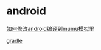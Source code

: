 # android

[如何修改android编译到mumu模拟里](如何修改android编译到mumu模拟里/如何修改android编译到mumu模拟里.md "如何修改android编译到mumu模拟里")

[gradle](gradle/gradle.md "gradle")
